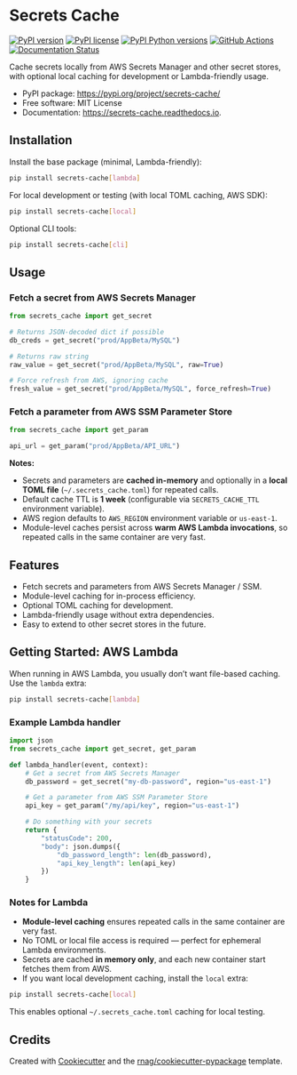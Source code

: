 # Secrets Cache

[![PyPI version](https://img.shields.io/pypi/v/secrets-cache.svg)](https://pypi.org/project/secrets-cache/)
[![PyPI license](https://img.shields.io/pypi/l/secrets-cache.svg)](https://pypi.org/project/secrets-cache/)
[![PyPI Python versions](https://img.shields.io/pypi/pyversions/secrets-cache.svg)](https://pypi.org/project/secrets-cache/)
[![GitHub Actions](https://github.com/rnag/py-secrets-cache/actions/workflows/release.yml/badge.svg)](https://github.com/rnag/py-secrets-cache/actions/workflows/release.yml)
[![Documentation Status](https://readthedocs.org/projects/secrets-cache/badge/?version=latest)](https://secrets-cache.readthedocs.io/en/latest/?version=latest)

Cache secrets locally from AWS Secrets Manager and other secret stores, with optional local caching for development or Lambda-friendly usage.

* PyPI package: https://pypi.org/project/secrets-cache/
* Free software: MIT License
* Documentation: https://secrets-cache.readthedocs.io.

## Installation

Install the base package (minimal, Lambda-friendly):

```bash
pip install secrets-cache[lambda]
````

For local development or testing (with local TOML caching, AWS SDK):

```bash
pip install secrets-cache[local]
```

Optional CLI tools:

```bash
pip install secrets-cache[cli]
```

## Usage

### Fetch a secret from AWS Secrets Manager

```python
from secrets_cache import get_secret

# Returns JSON-decoded dict if possible
db_creds = get_secret("prod/AppBeta/MySQL")

# Returns raw string
raw_value = get_secret("prod/AppBeta/MySQL", raw=True)

# Force refresh from AWS, ignoring cache
fresh_value = get_secret("prod/AppBeta/MySQL", force_refresh=True)
```

### Fetch a parameter from AWS SSM Parameter Store

```python
from secrets_cache import get_param

api_url = get_param("prod/AppBeta/API_URL")
```

**Notes:**

* Secrets and parameters are **cached in-memory** and optionally in a **local TOML file** (`~/.secrets_cache.toml`) for repeated calls.
* Default cache TTL is **1 week** (configurable via `SECRETS_CACHE_TTL` environment variable).
* AWS region defaults to `AWS_REGION` environment variable or `us-east-1`.
* Module-level caches persist across **warm AWS Lambda invocations**, so repeated calls in the same container are very fast.

## Features

* Fetch secrets and parameters from AWS Secrets Manager / SSM.
* Module-level caching for in-process efficiency.
* Optional TOML caching for development.
* Lambda-friendly usage without extra dependencies.
* Easy to extend to other secret stores in the future.

## Getting Started: AWS Lambda

When running in AWS Lambda, you usually don’t want file-based caching. Use the `lambda` extra:

```bash
pip install secrets-cache[lambda]
````

### Example Lambda handler

```python
import json
from secrets_cache import get_secret, get_param

def lambda_handler(event, context):
    # Get a secret from AWS Secrets Manager
    db_password = get_secret("my-db-password", region="us-east-1")

    # Get a parameter from AWS SSM Parameter Store
    api_key = get_param("/my/api/key", region="us-east-1")

    # Do something with your secrets
    return {
        "statusCode": 200,
        "body": json.dumps({
            "db_password_length": len(db_password),
            "api_key_length": len(api_key)
        })
    }
```

### Notes for Lambda

* **Module-level caching** ensures repeated calls in the same container are very fast.
* No TOML or local file access is required — perfect for ephemeral Lambda environments.
* Secrets are cached **in memory only**, and each new container start fetches them from AWS.
* If you want local development caching, install the `local` extra:

```bash
pip install secrets-cache[local]
```

This enables optional `~/.secrets_cache.toml` caching for local testing.

## Credits

Created with [Cookiecutter](https://github.com/audreyfeldroy/cookiecutter) and the [rnag/cookiecutter-pypackage](https://github.com/rnag/cookiecutter-pypackage) template.
